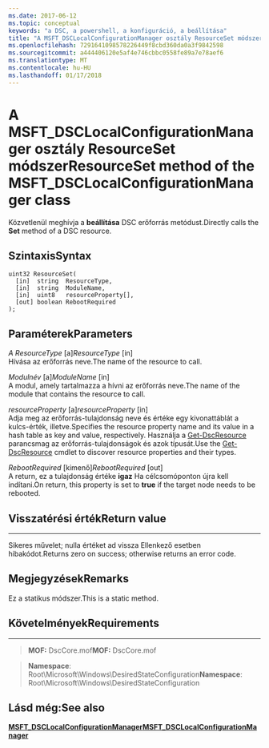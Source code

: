 ```yaml
---
ms.date: 2017-06-12
ms.topic: conceptual
keywords: "a DSC, a powershell, a konfiguráció, a beállítása"
title: "A MSFT_DSCLocalConfigurationManager osztály ResourceSet módszer"
ms.openlocfilehash: 7291641098578226449f8cbd360da0a3f9842598
ms.sourcegitcommit: a444406120e5af4e746cbbc0558fe89a7e78aef6
ms.translationtype: MT
ms.contentlocale: hu-HU
ms.lasthandoff: 01/17/2018
---
```

# <a name="resourceset-method-of-the-msftdsclocalconfigurationmanager-class"></a><span data-ttu-id="a1027-103">A MSFT_DSCLocalConfigurationManager osztály ResourceSet módszer</span><span class="sxs-lookup"><span data-stu-id="a1027-103">ResourceSet method of the MSFT_DSCLocalConfigurationManager class</span></span>

<span data-ttu-id="a1027-104">Közvetlenül meghívja a **beállítása** DSC erőforrás metódust.</span><span class="sxs-lookup"><span data-stu-id="a1027-104">Directly calls the **Set** method of a DSC resource.</span></span>

<a name="syntax"></a><span data-ttu-id="a1027-105">Szintaxis</span><span class="sxs-lookup"><span data-stu-id="a1027-105">Syntax</span></span>
------

```mof
uint32 ResourceSet(
  [in]  string  ResourceType,
  [in]  string  ModuleName,
  [in]  uint8   resourceProperty[],
  [out] boolean RebootRequired
);
```

<a name="parameters"></a><span data-ttu-id="a1027-106">Paraméterek</span><span class="sxs-lookup"><span data-stu-id="a1027-106">Parameters</span></span>
----------

<span data-ttu-id="a1027-107">*A ResourceType* \[a\]</span><span class="sxs-lookup"><span data-stu-id="a1027-107">*ResourceType* \[in\]</span></span>  
<span data-ttu-id="a1027-108">Hívása az erőforrás neve.</span><span class="sxs-lookup"><span data-stu-id="a1027-108">The name of the resource to call.</span></span>

<span data-ttu-id="a1027-109">*Modulnév* \[a\]</span><span class="sxs-lookup"><span data-stu-id="a1027-109">*ModuleName* \[in\]</span></span>  
<span data-ttu-id="a1027-110">A modul, amely tartalmazza a hívni az erőforrás neve.</span><span class="sxs-lookup"><span data-stu-id="a1027-110">The name of the module that contains the resource to call.</span></span>

<span data-ttu-id="a1027-111">*resourceProperty* \[a\]</span><span class="sxs-lookup"><span data-stu-id="a1027-111">*resourceProperty* \[in\]</span></span>  
<span data-ttu-id="a1027-112">Adja meg az erőforrás-tulajdonság neve és értéke egy kivonattáblát a kulcs-érték, illetve.</span><span class="sxs-lookup"><span data-stu-id="a1027-112">Specifies the resource property name and its value in a hash table as key and value, respectively.</span></span> <span data-ttu-id="a1027-113">Használja a [Get-DscResource](https://technet.microsoft.com/en-us/library/dn521625.aspx) parancsmag az erőforrás-tulajdonságok és azok típusát.</span><span class="sxs-lookup"><span data-stu-id="a1027-113">Use the [Get-DscResource](https://technet.microsoft.com/en-us/library/dn521625.aspx) cmdlet to discover resource properties and their types.</span></span>

<span data-ttu-id="a1027-114">*RebootRequired* \[kimenő\]</span><span class="sxs-lookup"><span data-stu-id="a1027-114">*RebootRequired* \[out\]</span></span>  
<span data-ttu-id="a1027-115">A return, ez a tulajdonság értéke **igaz** Ha célcsomóponton újra kell indítani.</span><span class="sxs-lookup"><span data-stu-id="a1027-115">On return, this property is set to **true** if the target node needs to be rebooted.</span></span>

## <a name="return-value"></a><span data-ttu-id="a1027-116">Visszatérési érték</span><span class="sxs-lookup"><span data-stu-id="a1027-116">Return value</span></span>
------------

<span data-ttu-id="a1027-117">Sikeres művelet; nulla értéket ad vissza Ellenkező esetben hibakódot.</span><span class="sxs-lookup"><span data-stu-id="a1027-117">Returns zero on success; otherwise returns an error code.</span></span>

## <a name="remarks"></a><span data-ttu-id="a1027-118">Megjegyzések</span><span class="sxs-lookup"><span data-stu-id="a1027-118">Remarks</span></span>

<span data-ttu-id="a1027-119">Ez a statikus módszer.</span><span class="sxs-lookup"><span data-stu-id="a1027-119">This is a static method.</span></span>

## <a name="requirements"></a><span data-ttu-id="a1027-120">Követelmények</span><span class="sxs-lookup"><span data-stu-id="a1027-120">Requirements</span></span>
------------
><span data-ttu-id="a1027-121">**MOF:** DscCore.mof</span><span class="sxs-lookup"><span data-stu-id="a1027-121">**MOF:** DscCore.mof</span></span>

><span data-ttu-id="a1027-122">**Namespace**: Root\Microsoft\Windows\DesiredStateConfiguration</span><span class="sxs-lookup"><span data-stu-id="a1027-122">**Namespace**: Root\Microsoft\Windows\DesiredStateConfiguration</span></span>


## <a name="see-also"></a><span data-ttu-id="a1027-123">Lásd még:</span><span class="sxs-lookup"><span data-stu-id="a1027-123">See also</span></span>


[<span data-ttu-id="a1027-124">**MSFT_DSCLocalConfigurationManager**</span><span class="sxs-lookup"><span data-stu-id="a1027-124">**MSFT_DSCLocalConfigurationManager**</span></span>](msft-dsclocalconfigurationmanager.md)

 

 



